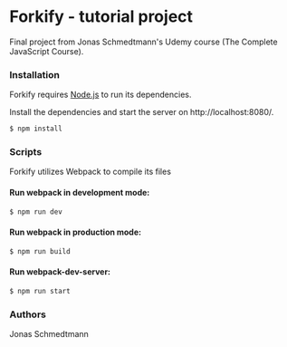 # Forkify - tutorial project

Final project from Jonas Schmedtmann's Udemy course (The Complete JavaScript Course).

### Installation

Forkify requires [Node.js](https://nodejs.org/) to run its dependencies.

Install the dependencies and start the server on http://localhost:8080/.

```sh
$ npm install
```

### Scripts

Forkify utilizes Webpack to compile its files

#### Run webpack in development mode:

```sh
$ npm run dev
```

#### Run webpack in production mode:

```sh
$ npm run build
```

#### Run webpack-dev-server:

```sh
$ npm run start
```

### Authors

Jonas Schmedtmann


